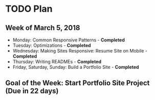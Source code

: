 # TODO Plan
## Week of March 5, 2018
* Monday: Common Responsive Patterns - **Completed**
* Tuesday: Optimizations - **Completed**
* Wednesday: Making Sites Responsive: Resume Site on Mobile - **Completed**
* Thursday: Writing READMEs - **Completed**
* Friday, Saturday, Sunday: Build a Portfolio Site - **Completed**

## Goal of the Week:  Start Portfolio Site Project (Due in 22 days)
